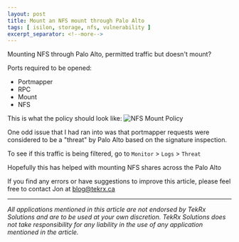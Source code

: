 ```yaml
---
layout: post
title: Mount an NFS mount through Palo Alto
tags: [ isilon, storage, nfs, vulnerability ]
excerpt_separator: <!--more-->
---
```


Mounting NFS through Palo Alto, permitted traffic but doesn't mount?

Ports required to be opened:
- Portmapper
- RPC
- Mount
- NFS

This is what the policy should look like:
![NFS Mount Policy](/assets/paloalto/)

<!--more-->

One odd issue that I had ran into was that portmapper requests were considered to be a "threat" by Palo Alto based on the signature inspection.

To see if this traffic is being filtered, go to `Monitor` > `Logs` > `Threat`



Hopefully this has helped with mounting NFS shares across the Palo Alto

If you find any errors or have suggestions to improve this article, please feel free to contact Jon at <blog@tekrx.ca>

---

_All applications mentioned in this article are not endorsed by TekRx Solutions and are to be used at your own discretion. TekRx Solutions does not take responsibility for any liability in the use of any application mentioned in the article._
